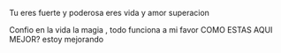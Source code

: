 Tu eres fuerte y poderosa eres vida y amor superacion

Confio en la vida la magia , todo funciona a mi favor
COMO ESTAS AQUI MEJOR?
estoy mejorando